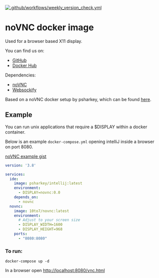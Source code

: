 [![.github/workflows/weekly_version_check.yml](https://github.com/10to7/novnc/actions/workflows/weekly_version_check.yml/badge.svg)](https://github.com/10to7/novnc/actions/workflows/weekly_version_check.yml)

# noVNC docker image

Used for a browser based X11 display.

You can find us on:
* [GitHub](https://github.com/10to7/novnc)
* [Docker Hub](https://hub.docker.com/r/10to7/novnc)

Dependencies:
* [noVNC](https://github.com/novnc/noVNC)
* [Websockify](https://github.com/novnc/websockify)

Based on a noVNC docker setup by psharkey, which can be found [here](https://github.com/psharkey/docker/tree/master/novnc).

## Example

You can run unix applications that require a $DISPLAY within a docker container.

Below is an example `docker-compose.yml` opening intelliJ inside a browser on port 8080.

[noVNC example gist](https://gist.github.com/3adb151df0501f1d609c2472bd7458bc.git)
```yaml
version: '3.8'

services:
  ide:
    image: psharkey/intellij:latest
    environment:
      - DISPLAY=novnc:0.0
    depends_on:
      - novnc
  novnc:
    image: 10to7/novnc:latest
    environment:
      # Adjust to your screen size
      - DISPLAY_WIDTH=1600
      - DISPLAY_HEIGHT=968
    ports:
      - "8080:8080"
```

### To run: 

`docker-compose up -d`

In a browser open <http://localhost:8080/vnc.html>
